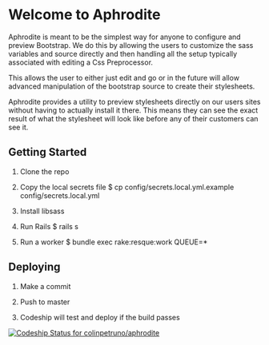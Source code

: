 # Welcome to Aphrodite 

Aphrodite is meant to be the simplest way for anyone to configure and preview
Bootstrap. We do this by allowing the users to customize the sass variables
and source directly and then handling all the setup typically associated with
editing a Css Preprocessor. 

This allows the user to either just edit and go or in the future will allow
advanced manipulation of the bootstrap source to create their stylesheets.

Aphrodite provides a utility to preview stylesheets directly on our users sites
without having to actually install it there. This means they can see the exact
result of what the stylesheet will look like before any of their customers can
see it.

## Getting Started

1. Clone the repo

2. Copy the local secrets file
      $ cp config/secrets.local.yml.example config/secrets.local.yml

3. Install libsass

4. Run Rails
      $ rails s

5. Run a worker
      $ bundle exec rake:resque:work QUEUE=*


## Deploying

1. Make a commit

2. Push to master

3. Codeship will test and deploy if the build passes


[ ![Codeship Status for colinpetruno/aphrodite](https://codeship.com/projects/93e020f0-5d61-0134-e1a2-7a545341ab33/status?branch=master)](https://codeship.com/projects/173943)
